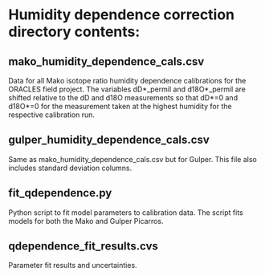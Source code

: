 # Humidity dependence correction directory contents:

mako_humidity_dependence_cals.csv
----------------------------------
Data for all Mako isotope ratio humidity dependence calibrations for the ORACLES field 
project. The variables dD*_permil and d18O*_permil are shifted relative to the dD and d18O 
measurements so that dD*=0 and d18O*=0 for the measurement taken at the highest humidity 
for the respective calibration run. 

gulper_humidity_dependence_cals.csv
----------------------------------
Same as mako_humidity_dependence_cals.csv but for Gulper. This file also includes standard deviation columns.

fit_qdependence.py
------------------
Python script to fit model parameters to calibration data. The script fits models for both 
the Mako and Gulper Picarros.

qdependence_fit_results.cvs
---------------------------
Parameter fit results and uncertainties.
